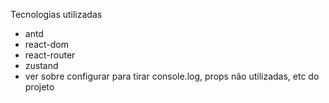Tecnologias utilizadas

<ul>
 <li> antd </li> 
 <li> react-dom </li> 
 <li> react-router </li> 
 <li> zustand </li> 
 <li> ver sobre configurar para tirar console.log, props não utilizadas, etc do projeto </li> 

 </ul>